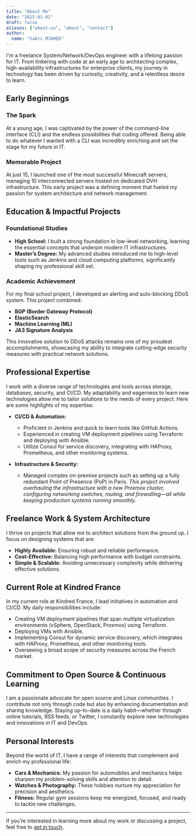 ```yaml
---
title: "About Me"
date: "2025-01-01"
draft: false
aliases: ["about-us", "about", "contact"]
author:
  name: "Sabri MJAHED"
---
```


I'm a freelance System/Network/DevOps engineer with a lifelong passion for IT. From tinkering with code at an early age to architecting complex, high-availability infrastructures for enterprise clients, my journey in technology has been driven by curiosity, creativity, and a relentless desire to learn.

## Early Beginnings

### The Spark
At a young age, I was captivated by the power of the command-line interface (CLI) and the endless possibilities that coding offered. Being able to do whatever I wanted with a CLI was incredibly enriching and set the stage for my future in IT.

### Memorable Project
At just 15, I launched one of the most successful Minecraft servers, managing 10 interconnected servers hosted on dedicated OVH infrastructure. This early project was a defining moment that fueled my passion for system architecture and network management.

## Education & Impactful Projects

### Foundational Studies
- **High School:** I built a strong foundation in low-level networking, learning the essential concepts that underpin modern IT infrastructures.
- **Master’s Degree:** My advanced studies introduced me to high-level tools such as Jenkins and cloud computing platforms, significantly shaping my professional skill set.

### Academic Achievement
For my final school project, I developed an alerting and auto-blocking DDoS system. This project combined:
- **BGP (Border Gateway Protocol)**
- **ElasticSearch**
- **Machine Learning (ML)**
- **JA3 Signature Analysis**

This innovative solution to DDoS attacks remains one of my proudest accomplishments, showcasing my ability to integrate cutting-edge security measures with practical network solutions.

## Professional Expertise

I work with a diverse range of technologies and tools across storage, databases, security, and CI/CD. My adaptability and eagerness to learn new technologies allow me to tailor solutions to the needs of every project. Here are some highlights of my expertise:

- **CI/CD & Automation:**
  - Proficient in Jenkins and quick to learn tools like GitHub Actions.
  - Experienced in creating VM deployment pipelines using Terraform and deploying with Ansible.
  - Utilize Consul for service discovery, integrating with HAProxy, Prometheus, and other monitoring systems.

- **Infrastructure & Security:**
  - Managed complex on-premise projects such as setting up a fully redundant Point of Presence (PoP) in Paris.
    *This project involved overhauling the infrastructure with a new Proxmox cluster, configuring networking switches, routing, and firewalling—all while keeping production systems running smoothly.*

## Freelance Work & System Architecture

I thrive on projects that allow me to architect solutions from the ground up. I focus on designing systems that are:
- **Highly Available:** Ensuring robust and reliable performance.
- **Cost-Effective:** Balancing high performance with budget constraints.
- **Simple & Scalable:** Avoiding unnecessary complexity while delivering effective solutions.

## Current Role at Kindred France

In my current role at Kindred France, I lead initiatives in automation and CI/CD. My daily responsibilities include:
- Creating VM deployment pipelines that span multiple virtualization environments (vSphere, OpenStack, Proxmox) using Terraform.
- Deploying VMs with Ansible.
- Implementing Consul for dynamic service discovery, which integrates with HAProxy, Prometheus, and other monitoring tools.
- Overseeing a broad scope of security measures across the French market.

## Commitment to Open Source & Continuous Learning

I am a passionate advocate for open source and Linux communities. I contribute not only through code but also by enhancing documentation and sharing knowledge. Staying up-to-date is a daily habit—whether through online tutorials, RSS feeds, or Twitter, I constantly explore new technologies and innovations in IT and DevOps.

## Personal Interests

Beyond the world of IT, I have a range of interests that complement and enrich my professional life:
- **Cars & Mechanics:** My passion for automobiles and mechanics helps sharpen my problem-solving skills and attention to detail.
- **Watches & Photography:** These hobbies nurture my appreciation for precision and aesthetics.
- **Fitness:** Regular gym sessions keep me energized, focused, and ready to tackle new challenges.

---

If you’re interested in learning more about my work or discussing a project, feel free to [get in touch](mailto:contact@smjed.net).
